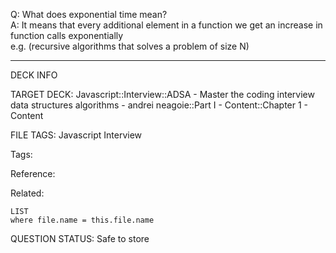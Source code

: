 Q: What does exponential time mean?  
A: It means that every additional element in a function we get an increase in function calls exponentially  
e.g. (recursive algorithms that solves a problem of size N)


---

DECK INFO

TARGET DECK: Javascript::Interview::ADSA - Master the coding interview data structures algorithms - andrei neagoie::Part I - Content::Chapter 1 - Content

FILE TAGS: Javascript Interview

Tags:

Reference:

Related:

```dataview
LIST
where file.name = this.file.name
```

QUESTION STATUS: Safe to store